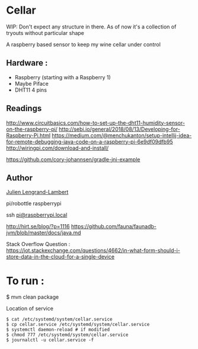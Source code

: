 # Cellar

WIP: Don't expect any structure in there. As of now it's a collection of tryouts without particular shape

A raspberry based sensor to keep my wine cellar under control

## Hardware : 

* Raspberry (starting with a Raspberry 1)
* Maybe Piface
* DHT11 4 pins

## Readings


http://www.circuitbasics.com/how-to-set-up-the-dht11-humidity-sensor-on-the-raspberry-pi/
http://sebi.io/general/2018/08/13/Developing-for-Raspberry-Pi.html
https://medium.com/@menchukanton/setup-intellij-idea-for-remote-debugging-java-code-on-a-raspberry-pi-6e9df09dfb95
http://wiringpi.com/download-and-install/

https://github.com/cory-johannsen/gradle-jni-example

## Author 

[Julien Lengrand-Lambert](https://github.com/jlengrand)


pi/robottle
raspberrypi

ssh pi@raspberrypi.local


http://hirt.se/blog/?p=1116
https://github.com/fauna/faunadb-jvm/blob/master/docs/java.md

Stack Overflow Question : https://iot.stackexchange.com/questions/4662/in-what-form-should-i-store-data-in-the-cloud-for-a-single-device

# To run : 

$ mvn clean package

Location of service 

```
$ cat /etc/systemd/system/cellar.service
$ cp cellar.service /etc/systemd/system/cellar.service
$ systemctl daemon-reload # if modified
$ chmod 777 /etc/systemd/system/cellar.service
$ journalctl -u cellar.service -f
```